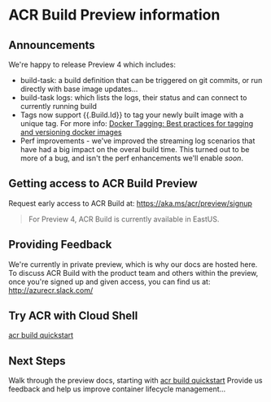 # ACR Build Preview information

## Announcements
We're happy to release Preview 4 which includes:

- build-task: a build definition that can be triggered on git commits, or run directly
with base image updates... 
- build-task logs: which lists the logs, their status and can connect to currently running build
- Tags now support {{.Build.Id}} to tag your newly built image with a unique tag. For more info: [Docker Tagging: Best practices for tagging and versioning docker images](https://blogs.msdn.microsoft.com/stevelasker/2018/03/01/docker-tagging-best-practices-for-tagging-and-versioning-docker-images/)
- Perf improvements - we've improved the streaming log scenarios that have had a big impact on the overal build time. This turned out to be more of a bug, and isn't the perf enhancements we'll enable *soon*. 

## Getting access to ACR Build Preview

Request early access to ACR Build at: https://aka.ms/acr/preview/signup


> For Preview 4, ACR Build is currently available in EastUS. 

## Providing Feedback

We're currently in private preview, which is why our docs are hosted here. 
To discuss ACR Build with the product team and others within the preview, once you're signed up and given access, you can find us at: http://azurecr.slack.com/

## Try ACR with Cloud Shell
[acr build quickstart](./quickstart-acrbuild.md)

## Next Steps
Walk through the preview docs, starting with [acr build quickstart](./quickstart-acrbuild.md)
Provide us feedback and help us improve container lifecycle management...
